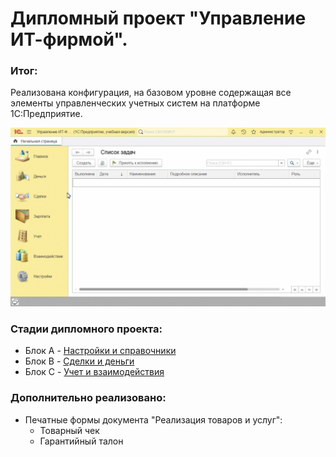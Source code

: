 # Дипломный проект "Управление ИТ-фирмой".  
### Итог:  
Реализована конфигурация, на базовом уровне содержащая все элементы управленческих учетных систем на платформе 1С:Предприятие. 
  
![Иллюстрация к проекту](https://github.com/MikeMadudin/onec_diploma/blob/main/logo.gif)

### Стадии дипломного проекта:
- Блок A - [Настройки и справочники](https://github.com/MikeMadudin/onec_diploma/blob/main/diploma_block_A.md)
- Блок B - [Сделки и деньги](https://github.com/MikeMadudin/onec_diploma/blob/main/diploma_block_B.md)
- Блок C - [Учет и взаимодействия](https://github.com/MikeMadudin/onec_diploma/blob/main/diploma_block_C.md)  
### Дополнительно реализовано:
- Печатные формы документа "Реализация товаров и услуг":
  - Товарный чек
  - Гарантийный талон
